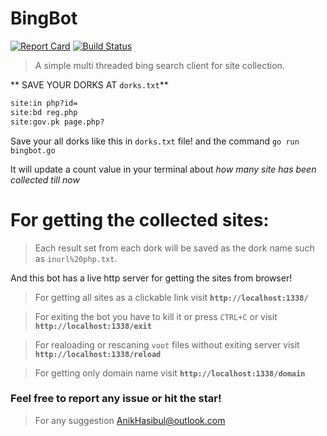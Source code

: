 # BingBot
[![Report Card](https://goreportcard.com/badge/github.com/AnikHasibul/BingBot)](https://goreportcard.com/report/github.com/AnikHasibul/BingBot#license)
[![Build Status](https://travis-ci.org/AnikHasibul/BingBot.svg?branch=master)](https://travis-ci.org/AnikHasibul/BingBot)

>A simple multi threaded bing search client for site collection.

** SAVE YOUR DORKS AT `dorks.txt`**

```txt
site:in php?id=
site:bd reg.php
site:gov.pk page.php?
```

Save your all dorks like this in `dorks.txt` file! and the command `go run bingbot.go`

It will update a count value in your terminal about *how many site has been collected till now* 

# For getting the collected sites:


> Each result set from each dork will be saved as the dork name such as `inurl%20php.txt`.

And this bot has a live http server for getting the sites from browser!

> For getting all sites as a clickable link visit **`http://localhost:1338/`**

> For exiting the bot you have to kill it or press `CTRL+C` or visit **`http://localhost:1338/exit`**

> For realoading or rescaning `voot` files without exiting server visit **`http://localhost:1338/reload`**

> For getting only domain name visit **`http://localhost:1338/domain`**


### Feel free to report any issue or hit the star!

> For any suggestion AnikHasibul@outlook.com
